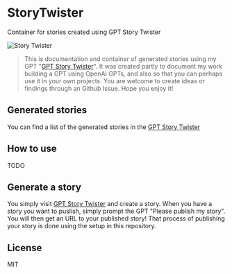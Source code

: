 # StoryTwister

Container for stories created using GPT Story Twister

![Story Twister](../images/apples-store-bedrift-at-bryde-ting-med-stil.webp)

> This is documentation and container of generated stories using my GPT "[GPT Story Twister](https://chat.openai.com/g/g-mBiNy6U9S-story-twister)". It was created partly to document my work building a GPT using OpenAI GPTs, and also so that you can perhaps use it in your own projects. You are welcome to create ideas or findings through an Github Issue. Hope you enjoy it!

## Generated stories

You can find a list of the generated stories in the [GPT Story Twister](https://netsi1964.github.io/StoryTwister/)

## How to use

TODO

## Generate a story

You simply visit [GPT Story Twister](https://chat.openai.com/g/g-mBiNy6U9S-story-twister) and create a story. When you have a story you want to puslish, simply prompt the GPT "Please publish my story". You will then get an URL to your published story! That process of publishing your story is done using the setup in this repository.

## License

MIT
